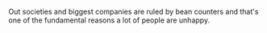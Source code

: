 



Out societies and biggest companies are ruled by bean counters and that's one of the fundamental reasons a lot of people are unhappy.


